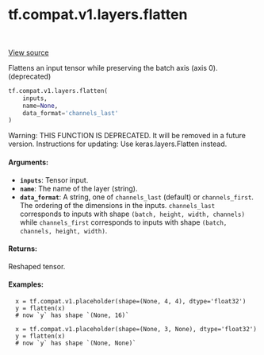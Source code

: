 <div itemscope itemtype="http://developers.google.com/ReferenceObject">
<meta itemprop="name" content="tf.compat.v1.layers.flatten" />
<meta itemprop="path" content="Stable" />
</div>

# tf.compat.v1.layers.flatten

<!-- Insert buttons and diff -->

<table class="tfo-notebook-buttons tfo-api" align="left">
</table>

<a target="_blank" href="/code/stable/tensorflow/python/layers/core.py">View source</a>



Flattens an input tensor while preserving the batch axis (axis 0). (deprecated)

``` python
tf.compat.v1.layers.flatten(
    inputs,
    name=None,
    data_format='channels_last'
)
```



<!-- Placeholder for "Used in" -->

Warning: THIS FUNCTION IS DEPRECATED. It will be removed in a future version.
Instructions for updating:
Use keras.layers.Flatten instead.

#### Arguments:


* <b>`inputs`</b>: Tensor input.
* <b>`name`</b>: The name of the layer (string).
* <b>`data_format`</b>: A string, one of `channels_last` (default) or `channels_first`.
  The ordering of the dimensions in the inputs.
  `channels_last` corresponds to inputs with shape
  `(batch, height, width, channels)` while `channels_first` corresponds to
  inputs with shape `(batch, channels, height, width)`.


#### Returns:

Reshaped tensor.



#### Examples:



```
  x = tf.compat.v1.placeholder(shape=(None, 4, 4), dtype='float32')
  y = flatten(x)
  # now `y` has shape `(None, 16)`

  x = tf.compat.v1.placeholder(shape=(None, 3, None), dtype='float32')
  y = flatten(x)
  # now `y` has shape `(None, None)`
```

